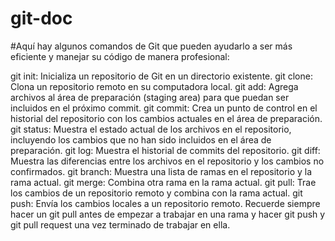 # git-doc
#Aquí hay algunos comandos de Git que pueden ayudarlo a ser más eficiente y manejar su código de manera profesional:

git init: Inicializa un repositorio de Git en un directorio existente.
git clone: Clona un repositorio remoto en su computadora local.
git add: Agrega archivos al área de preparación (staging area) para que puedan ser incluidos en el próximo commit.
git commit: Crea un punto de control en el historial del repositorio con los cambios actuales en el área de preparación.
git status: Muestra el estado actual de los archivos en el repositorio, incluyendo los cambios que no han sido incluidos en el área de preparación.
git log: Muestra el historial de commits del repositorio.
git diff: Muestra las diferencias entre los archivos en el repositorio y los cambios no confirmados.
git branch: Muestra una lista de ramas en el repositorio y la rama actual.
git merge: Combina otra rama en la rama actual.
git pull: Trae los cambios de un repositorio remoto y combina con la rama actual.
git push: Envía los cambios locales a un repositorio remoto.
Recuerde siempre hacer un git pull antes de empezar a trabajar en una rama y hacer git push y git pull request una vez terminado de trabajar en ella.
